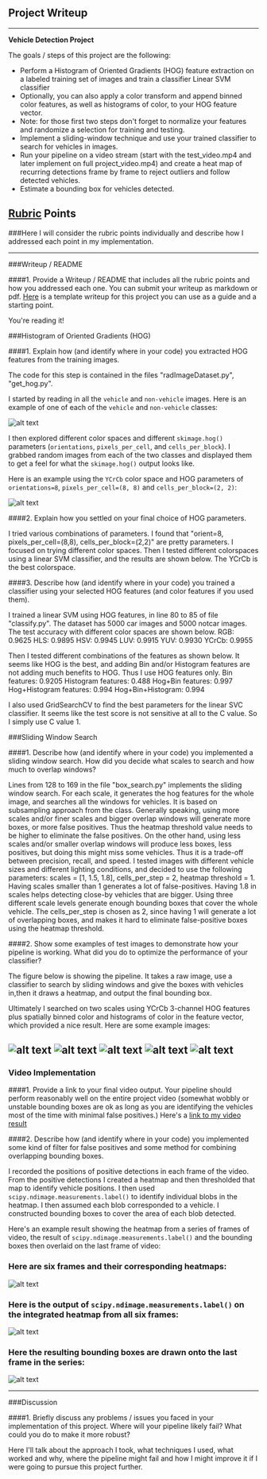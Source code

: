 ## Project Writeup

---

**Vehicle Detection Project**

The goals / steps of this project are the following:

* Perform a Histogram of Oriented Gradients (HOG) feature extraction on a labeled training set of images and train a classifier Linear SVM classifier
* Optionally, you can also apply a color transform and append binned color features, as well as histograms of color, to your HOG feature vector. 
* Note: for those first two steps don't forget to normalize your features and randomize a selection for training and testing.
* Implement a sliding-window technique and use your trained classifier to search for vehicles in images.
* Run your pipeline on a video stream (start with the test_video.mp4 and later implement on full project_video.mp4) and create a heat map of recurring detections frame by frame to reject outliers and follow detected vehicles.
* Estimate a bounding box for vehicles detected.

[//]: # (Image References)
[image1]: ./output_images/example_car_notcar.png
[image2]: ./output_images/YCrCb_Hog.png
[image3]: ./output_images/bounding_box_pipeline_eg1.png
[image4]: ./output_images/bounding_box_pipeline_eg2.png
[image5]: ./output_images/bounding_box_pipeline_eg3.png
[image6]: ./output_images/bounding_box_pipeline_eg4.png
[image7]: ./output_images/bounding_box_pipeline_eg5.png
[image5]: ./examples/bboxes_and_heat.png
[image6]: ./examples/labels_map.png
[image7]: ./examples/output_bboxes.png
[video1]: ./project_video.mp4

## [Rubric](https://review.udacity.com/#!/rubrics/513/view) Points
###Here I will consider the rubric points individually and describe how I addressed each point in my implementation.  

---
###Writeup / README

####1. Provide a Writeup / README that includes all the rubric points and how you addressed each one.  You can submit your writeup as markdown or pdf.  [Here](https://github.com/udacity/CarND-Vehicle-Detection/blob/master/writeup_template.md) is a template writeup for this project you can use as a guide and a starting point.  

You're reading it!

###Histogram of Oriented Gradients (HOG)

####1. Explain how (and identify where in your code) you extracted HOG features from the training images.

The code for this step is contained in the files "radImageDataset.py", "get_hog.py".  

I started by reading in all the `vehicle` and `non-vehicle` images.  Here is an example of one of each of the `vehicle` and `non-vehicle` classes:

![alt text][image1]

I then explored different color spaces and different `skimage.hog()` parameters (`orientations`, `pixels_per_cell`, and `cells_per_block`).  I grabbed random images from each of the two classes and displayed them to get a feel for what the `skimage.hog()` output looks like.

Here is an example using the `YCrCb` color space and HOG parameters of `orientations=8`, `pixels_per_cell=(8, 8)` and `cells_per_block=(2, 2)`:

![alt text][image2]

####2. Explain how you settled on your final choice of HOG parameters.

I tried various combinations of parameters. I found that "orient=8, pixels_per_cell=(8,8), cells_per_block=(2,2)" are pretty parameters. I focused on trying different color spaces. Then I tested different colorspaces using a linear SVM classifier, and the results are shown below. The YCrCb is the best colorspace.

####3. Describe how (and identify where in your code) you trained a classifier using your selected HOG features (and color features if you used them).

I trained a linear SVM using HOG features, in line 80 to 85 of file "classify.py". The dataset has 5000 car images and 5000 notcar images. The test accuracy with different color spaces are shown below. 
RGB:    0.9625
HLS:    0.9895
HSV:    0.9945
LUV:    0.9915
YUV:    0.9930
YCrCb:  0.9955

Then I tested different combinations of the features as shown below. It seems like HOG is the best, and adding Bin and/or Histogram features are not adding much benefits to HOG. Thus I use HOG features only.
Bin features:             0.9205
Histogram features:       0.488
Hog+Bin features:         0.997
Hog+Histogram features:   0.994
Hog+Bin+Histogram:        0.994

I also used GridSearchCV to find the best parameters for the linear SVC classifier. It seems like the test score is not sensitive at all to the C value. So I simply use C value 1.

###Sliding Window Search

####1. Describe how (and identify where in your code) you implemented a sliding window search.  How did you decide what scales to search and how much to overlap windows?

Lines from 128 to 169 in the file "box_search.py" implements the sliding window search. For each scale, it generates the hog features for the whole image, and searches all the windows for vehicles. It is based on subsampling approach from the class.
Generally speaking, using more scales and/or finer scales and bigger overlap windows will generate more boxes, or more false positives. Thus the heatmap threshold value needs to be higher to eliminate the false positives. On the other hand, using less scales and/or smaller overlap windows will produce less boxes, less positives, but doing this might miss some vehicles. Thus it is a trade-off between precision, recall, and speed. I tested images with different vehicle sizes and different lighting conditions, and decided to use the following parameters: scales = [1, 1.5, 1.8], cells_per_step = 2, heatmap threshold = 1. Having scales smaller than 1 generates a lot of false-positives. Having 1.8 in scales helps detecting close-by vehicles that are bigger. Using three different scale levels generate enough bounding boxes that cover the whole vehicle. The cells_per_step is chosen as 2, since having 1 will generate a lot of overlapping boxes, and makes it hard to eliminate false-positive boxes using the heatmap threshold. 

####2. Show some examples of test images to demonstrate how your pipeline is working.  What did you do to optimize the performance of your classifier?

The figure below is showing the pipeline. It takes a raw image, use a classifier to search by sliding windows and give the boxes with vehicles in,then it draws a heatmap, and output the final bounding box. 

Ultimately I searched on two scales using YCrCb 3-channel HOG features plus spatially binned color and histograms of color in the feature vector, which provided a nice result.  Here are some example images:

![alt text][image3]
![alt text][image4]
![alt text][image5]
![alt text][image6]
![alt text][image7]
---

### Video Implementation

####1. Provide a link to your final video output.  Your pipeline should perform reasonably well on the entire project video (somewhat wobbly or unstable bounding boxes are ok as long as you are identifying the vehicles most of the time with minimal false positives.)
Here's a [link to my video result](./project_video.mp4)


####2. Describe how (and identify where in your code) you implemented some kind of filter for false positives and some method for combining overlapping bounding boxes.

I recorded the positions of positive detections in each frame of the video.  From the positive detections I created a heatmap and then thresholded that map to identify vehicle positions.  I then used `scipy.ndimage.measurements.label()` to identify individual blobs in the heatmap.  I then assumed each blob corresponded to a vehicle.  I constructed bounding boxes to cover the area of each blob detected.  

Here's an example result showing the heatmap from a series of frames of video, the result of `scipy.ndimage.measurements.label()` and the bounding boxes then overlaid on the last frame of video:

### Here are six frames and their corresponding heatmaps:

![alt text][image5]

### Here is the output of `scipy.ndimage.measurements.label()` on the integrated heatmap from all six frames:
![alt text][image6]

### Here the resulting bounding boxes are drawn onto the last frame in the series:
![alt text][image7]



---

###Discussion

####1. Briefly discuss any problems / issues you faced in your implementation of this project.  Where will your pipeline likely fail?  What could you do to make it more robust?

Here I'll talk about the approach I took, what techniques I used, what worked and why, where the pipeline might fail and how I might improve it if I were going to pursue this project further.  


